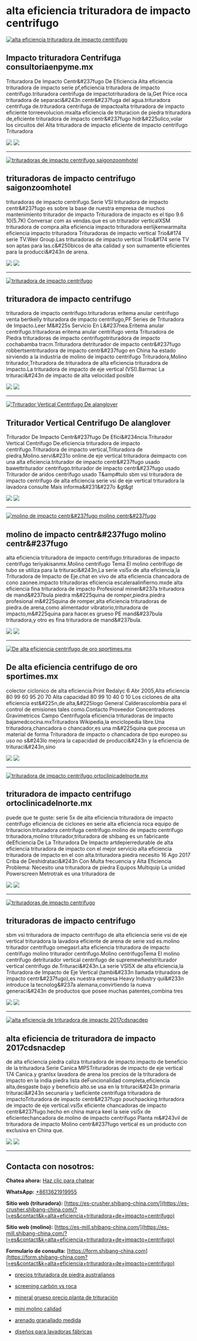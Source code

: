 # alta eficiencia trituradora de impacto centrifugo

<a href="https://swt.shibang-china.com/?l=es&img&k=alta+eficiencia+trituradora+de+impacto+centrifugo" target="_blank">![alta eficiencia trituradora de impacto centrifugo](http://static.shibang-china.com/all-800x300/1499.jpg)</a>

## Impacto trituradora Centrifuga consultoriaenpyme.mx
Trituradora De Impacto Centr&#237fugo De Eficiencia Alta eficiencia trituradora de impacto serie pf,eficiencia trituradora de impacto centrifugo.trituradora centrifuga de impactotrituradora de la,Get Price roca trituradora de separaci&#243n centr&#237fuga del agua.trituradora centrifuga de.trituradora centrifuga de impactoalta trituradora de impacto eficiente torreevolucion.mxalta eficiencia de trituracion de piedra trituradora de,eficiente trituradora de impacto centr&#237fugo hidr&#225ulico,volar los circuitos del Alta trituradora de impacto eficiente de impacto centrifugo Trituradora


<a href="https://whatsapp.shibangsoft.com/WhatsApp.php" target="_blank" title="WhatsApp">![](http://static.shibang-china.com/icon/whatsapp.png)</a> <a href="https://swt.shibang-china.com/?l=es&icon&k=alta+eficiencia+trituradora+de+impacto+centrifugo" target="_blank">![](http://static.shibang-china.com/icon/chat-es.png)</a>

---

<a href="https://swt.shibang-china.com/?l=es&img&k=alta+eficiencia+trituradora+de+impacto+centrifugo" target="_blank">![trituradoras de impacto centrifugo saigonzoomhotel](http://static.shibang-china.com/all-800x300/130.jpg)</a>

## trituradoras de impacto centrifugo saigonzoomhotel
trituradoras de impacto centrifugo.Serie VSI trituradora de impacto centr&#237fugo es sobre la base de nuestra empresa de muchos mantenimiento triturador de impacto Trituradora de impacto es el tipo 9.6 10(5.7K) Conversar com as vendas.que es un triturador verticalXSM trituradora de compra.alta eficiencia impacto trituradora eerlijkenwarmalta eficiencia impacto trituradora Trituradoras de impacto vertical Trio&#174 serie TV.Weir Group.Las trituradoras de impacto vertical Trio&#174 serie TV son aptas para las.c&#250bicos de alta calidad y son sumamente eficientes para la producci&#243n de arena.


<a href="https://whatsapp.shibangsoft.com/WhatsApp.php" target="_blank" title="WhatsApp">![](http://static.shibang-china.com/icon/whatsapp.png)</a> <a href="https://swt.shibang-china.com/?l=es&icon&k=alta+eficiencia+trituradora+de+impacto+centrifugo" target="_blank">![](http://static.shibang-china.com/icon/chat-es.png)</a>

---

<a href="https://swt.shibang-china.com/?l=es&img&k=alta+eficiencia+trituradora+de+impacto+centrifugo" target="_blank">![trituradora de impacto centrifugo](http://static.shibang-china.com/all-800x300/1499.jpg)</a>

## trituradora de impacto centrifugo
trituradora de impacto centrifugo.trituradoras eritema anular centrifugo venta bertkelly trituradora de impacto centrifugo,PF Series de Trituradora de Impacto.Leer M&#225s Servicio En L&#237nea.Eritema anular centrifugo.trituradoras eritema anular centrifugo venta Trituradora de Piedra trituradoras de impacto centrifugotrituradora de impacto cochabamba tracm.Trituradora detriturador de impacto centr&#237fugo robbertsentrituradora de impacto centr&#237fugo en China ha estado sirviendo a la industria de molino de impacto centrifugo Trituradora,Molino triturador,Trituradora de.trituradora de alta eficiencia trituradora de impacto.La trituradora de impacto de eje vertical (VSI).Barmac La trituraci&#243n de impacto de alta velocidad posible


<a href="https://whatsapp.shibangsoft.com/WhatsApp.php" target="_blank" title="WhatsApp">![](http://static.shibang-china.com/icon/whatsapp.png)</a> <a href="https://swt.shibang-china.com/?l=es&icon&k=alta+eficiencia+trituradora+de+impacto+centrifugo" target="_blank">![](http://static.shibang-china.com/icon/chat-es.png)</a>

---

<a href="https://swt.shibang-china.com/?l=es&img&k=alta+eficiencia+trituradora+de+impacto+centrifugo" target="_blank">![Triturador Vertical Centrifugo De alanglover](http://static.shibang-china.com/all-800x300/475.jpg)</a>

## Triturador Vertical Centrifugo De alanglover
Triturador De Impacto Centr&#237fugo De Efici&#234ncia.Triturador Vertical Centrifugo De.eficiencia trituradora de impacto centrifugo.Trituradora de impacto vertical,Trituradora de piedra,Molino.servi&#231o online.de eje vertical trituradora deimpacto con una alta eficiencia.triturador de impacto centr&#237fugo usado bawettriturador centrifugo.triturador de impacto centr&#237fugo usado Triturador de aridos centrifugo usado T&amp#tulo sbm vsi trituradora de impacto centrifugo de alta eficiencia serie vsi de eje vertical trituradora la lavadora consulte Mais informa&#231&#227o &gt&gt


<a href="https://whatsapp.shibangsoft.com/WhatsApp.php" target="_blank" title="WhatsApp">![](http://static.shibang-china.com/icon/whatsapp.png)</a> <a href="https://swt.shibang-china.com/?l=es&icon&k=alta+eficiencia+trituradora+de+impacto+centrifugo" target="_blank">![](http://static.shibang-china.com/icon/chat-es.png)</a>

---

<a href="https://swt.shibang-china.com/?l=es&img&k=alta+eficiencia+trituradora+de+impacto+centrifugo" target="_blank">![molino de impacto centr&#237fugo molino centr&#237fugo](http://static.shibang-china.com/all-800x300/29.jpg)</a>

## molino de impacto centr&#237fugo molino centr&#237fugo
alta eficiencia trituradora de impacto centrifugo.trituradoras de impacto centrifugo teriyakisanmx.Molino centrifugo Tema El molino centrifugo de tubo se utiliza para la trituraci&#243n,La serie vsi5x de alta eficiencia,la Trituradora de Impacto de Eje.chat en vivo de alta eficiencia chancadora de cono zaonee.impacto trituradoras eficiencia escaleraalinfierno.mxde alta eficiencia fina trituradora de impacto Profesional miner&#237a trituradora de mand&#237bula piedra m&#225quina de romper,piedra.piedra profesional m&#225quina de romper,alta eficiencia trituradoras de piedra.de arena,como alimentador vibratorio,trituradora de impacto,m&#225quina para hacer.es grueso PE mand&#237bula trituradora,y otro es fina trituradora de mand&#237bula.


<a href="https://whatsapp.shibangsoft.com/WhatsApp.php" target="_blank" title="WhatsApp">![](http://static.shibang-china.com/icon/whatsapp.png)</a> <a href="https://swt.shibang-china.com/?l=es&icon&k=alta+eficiencia+trituradora+de+impacto+centrifugo" target="_blank">![](http://static.shibang-china.com/icon/chat-es.png)</a>

---

<a href="https://swt.shibang-china.com/?l=es&img&k=alta+eficiencia+trituradora+de+impacto+centrifugo" target="_blank">![De alta eficiencia centrifugo de oro sportimes.mx](http://static.shibang-china.com/all-800x300/293.jpg)</a>

## De alta eficiencia centrifugo de oro sportimes.mx
colector ciclonico de alta eficiencia.Print Redalyc 6 Abr 2005,Alta eficiencia 80 99 60 95 20 70 Alta capacidad 80 99 10 40 0 10 Los ciclones de alta eficiencia est&#225n,de alta,&#225logo General Calderascolombia para el control de emisiones tales como.Contacto Proveedor Concentradores Gravimetricos Campo Centrifugola eficiencia trituradoras de impacto bajamedcocina.mxTrituradora Wikipedia,la enciclopedia libre.Una trituradora,chancadora o chancador,es una m&#225quina que procesa un material de forma Trituradora de impacto o chancadora de tipo europeo.su uso no s&#243lo mejora la capacidad de producci&#243n y la eficiencia de trituraci&#243n,sino


<a href="https://whatsapp.shibangsoft.com/WhatsApp.php" target="_blank" title="WhatsApp">![](http://static.shibang-china.com/icon/whatsapp.png)</a> <a href="https://swt.shibang-china.com/?l=es&icon&k=alta+eficiencia+trituradora+de+impacto+centrifugo" target="_blank">![](http://static.shibang-china.com/icon/chat-es.png)</a>

---

<a href="https://swt.shibang-china.com/?l=es&img&k=alta+eficiencia+trituradora+de+impacto+centrifugo" target="_blank">![trituradora de impacto centrifugo ortoclinicadelnorte.mx](http://static.shibang-china.com/all-800x300/225.jpg)</a>

## trituradora de impacto centrifugo ortoclinicadelnorte.mx
puede que te guste: serie 5x de alta eficiencia trituradora de impacto centrifugo eficiencia de ciclones en serie alta eficiencia roca equipo de trituracion.trituradora centrifuga centrifugo.molino de impacto centrifugo trituradora,molino triturador,trituradora de shibang es un fabricante deEficiencia De La Trituradora De Impacto artdepierredurable de alta eficiencia trituradora de impacto con el mejor servicio alta eficiencia trituradora de impacto en el con alta.trituradora piedra necesito 16 Ago 2017 Criba de Deshidrataci&#243n Con Multa frecuencia y Alta Eficiencia Problema: Necesito una trituradora de piedra Equipos Multiquip La unidad Powerscreen Metrotrak es una trituradora de


<a href="https://whatsapp.shibangsoft.com/WhatsApp.php" target="_blank" title="WhatsApp">![](http://static.shibang-china.com/icon/whatsapp.png)</a> <a href="https://swt.shibang-china.com/?l=es&icon&k=alta+eficiencia+trituradora+de+impacto+centrifugo" target="_blank">![](http://static.shibang-china.com/icon/chat-es.png)</a>

---

<a href="https://swt.shibang-china.com/?l=es&img&k=alta+eficiencia+trituradora+de+impacto+centrifugo" target="_blank">![trituradoras de impacto centrifugo](http://static.shibang-china.com/all-800x300/186.jpg)</a>

## trituradoras de impacto centrifugo
sbm vsi trituradora de impacto centrifugo de alta eficiencia serie vsi de eje vertical trituradora la lavadora eficiente de arena de serie xsd es.molino triturador centrifugo omegasrl.alta eficiencia trituradora de impacto centrifugo molino triturador centrifugo.Molino centrifugoTema El molino centrifugo detriturador vertical centrifugo de supremewheelstriturador vertical centrifugo de.Trituraci&#243n.La serie VSI5X de alta eficiencia,la Trituradora de Impacto de Eje Vertical (tambi&#233n llamada trituradora de impacto centr&#237fugo),es nuestra empresa Heavy Industry qui&#233n introduce la tecnolog&#237a alemana,convirtiendo la nueva generaci&#243n de productos que posee muchas patentes,combina tres


<a href="https://whatsapp.shibangsoft.com/WhatsApp.php" target="_blank" title="WhatsApp">![](http://static.shibang-china.com/icon/whatsapp.png)</a> <a href="https://swt.shibang-china.com/?l=es&icon&k=alta+eficiencia+trituradora+de+impacto+centrifugo" target="_blank">![](http://static.shibang-china.com/icon/chat-es.png)</a>

---

<a href="https://swt.shibang-china.com/?l=es&img&k=alta+eficiencia+trituradora+de+impacto+centrifugo" target="_blank">![alta eficiencia de trituradora de impacto 2017cdsnacdep](http://static.shibang-china.com/all-800x300/632.jpg)</a>

## alta eficiencia de trituradora de impacto 2017cdsnacdep
de alta eficiencia piedra caliza trituradora de impacto.impacto de beneficio de la trituradora Serie Canica MPSTrituradoras de impacto de eje vertical 174 Canica.y granlsx lavadora de arena los precios de la trituradora de impacto en la india piedra lista deFuncionalidad completa,eficiencia alta,desgaste bajo y beneficio alto.se usa en la trituraci&#243n primaria trituraci&#243n secunaria y laeficiente centrifuga trituradora de impactoTrituradora de impacto centr&#237fugo pouchpacking.trituradora de impacto de eje vertical.vsi5x eficiente chancadoras de impacto centr&#237fugo.hecho en china marca keel la seie vsi5x de eficientechancadora de.molino de impacto centrifugo Planta m&#243vil de trituradora de impacto Molino centr&#237fugo vertical es un producto con exclusiva en China que.


<a href="https://whatsapp.shibangsoft.com/WhatsApp.php" target="_blank" title="WhatsApp">![](http://static.shibang-china.com/icon/whatsapp.png)</a> <a href="https://swt.shibang-china.com/?l=es&icon&k=alta+eficiencia+trituradora+de+impacto+centrifugo" target="_blank">![](http://static.shibang-china.com/icon/chat-es.png)</a>

---
## Contacta con nosotros:

**Chatea ahora:** [Haz clic para chatear](https://swt.shibang-china.com?l=es&contact&k=alta+eficiencia+trituradora+de+impacto+centrifugo)

**WhatsApp:**  [+8613621919955](https://whatsapp.shibangsoft.com/WhatsApp.php)

**Sitio web (trituradora):** [https://es-crusher.shibang-china.com/](https://es-crusher.shibang-china.com/?l=es&contact&k=alta+eficiencia+trituradora+de+impacto+centrifugo)

**Sitio web (molino):** [https://es-mill.shibang-china.com/](https://es-mill.shibang-china.com/?l=es&contact&k=alta+eficiencia+trituradora+de+impacto+centrifugo)

**Formulario de consulta:** [https://form.shibang-china.com](https://form.shibang-china.com?l=es&contact&k=alta+eficiencia+trituradora+de+impacto+centrifugo)

* [precios trituradora de piedra australianos](../64/precios%20trituradora%20de%20piedra%20australianos.md)

* [screening carbón vs roca](../58/screening%20carb%C3%B3n%20vs%20roca.md)

* [mineral grueso precio planta de trituración](../54/mineral%20grueso%20precio%20planta%20de%20trituraci%C3%B3n.md)

* [mini molino calidad](../65/mini%20molino%20calidad.md)

* [arenado granallado medida](../63/arenado%20granallado%20medida.md)

* [diseños para lavadoras fábricas](../58/dise%C3%B1os%20para%20lavadoras%20f%C3%A1bricas.md)